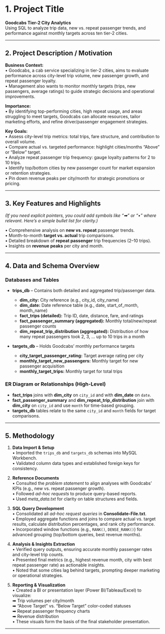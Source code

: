 # 1. Project Title

**Goodcabs Tier-2 City Analytics**  
Using SQL to analyze trip data, new vs. repeat passenger trends, and performance against monthly targets across ten tier-2 cities.

---

## 2. Project Description / Motivation

**Business Context:**  
• Goodcabs, a cab service specializing in tier-2 cities, aims to evaluate performance across city-level trip volume, new passenger growth, and repeat passenger loyalty.  
• Management also wants to monitor monthly targets (trips, new passengers, average ratings) to guide strategic decisions and operational improvements.

**Importance:**  
• By identifying top-performing cities, high repeat usage, and areas struggling to meet targets, Goodcabs can allocate resources, tailor marketing efforts, and refine driver/passenger engagement strategies.

**Key Goals:**  
• Assess city-level trip metrics: total trips, fare structure, and contribution to overall volume.  
• Compare actual vs. targeted performance: highlight cities/months “Above” or “Below” target.  
• Analyze repeat passenger trip frequency: gauge loyalty patterns for 2 to 10 trips.  
• Identify top/bottom cities by new passenger count for market expansion or retention strategies.  
• Pin down revenue peaks per city/month for strategic promotions or pricing.

---

## 3. Key Features and Highlights

*(If you need explicit pointers, you could add symbols like “➡” or “•” where relevant. Here’s a simple bullet list for clarity.)*

• Comprehensive analysis on **new vs. repeat** passenger trends.  
• Month-to-month **target vs. actual** trip comparisons.  
• Detailed breakdown of **repeat passenger** trip frequencies (2–10 trips).  
• Insights on **revenue peaks** per city and month.

---

## 4. Data and Schema Overview

### Databases and Tables

- **trips_db** – Contains both detailed and aggregated trip/passenger data.  
  - **dim_city:** City reference (e.g., city_id, city_name)  
  - **dim_date:** Date reference table (e.g., date, start_of_month, month_name)  
  - **fact_trips (detailed):** Trip ID, date, distance, fare, and ratings  
  - **fact_passenger_summary (aggregated):** Monthly total/new/repeat passenger counts  
  - **dim_repeat_trip_distribution (aggregated):** Distribution of how many repeat passengers took 2, 3, … up to 10 trips in a month  

- **targets_db** – Holds Goodcabs’ monthly performance targets  
  - **city_target_passenger_rating:** Target average rating per city  
  - **monthly_target_new_passengers:** Monthly target for new passenger acquisition  
  - **monthly_target_trips:** Monthly target for total trips  

### ER Diagram or Relationships (High-Level)

- **fact_trips** joins with **dim_city** on `city_id` and with **dim_date** on `date`.  
- **fact_passenger_summary** and **dim_repeat_trip_distribution** join with **dim_city** on `city_id` and use `month` for time-based grouping.  
- **targets_db** tables relate to the same `city_id` and `month` fields for target comparisons.

---

## 5. Methodology

1. **Data Import & Setup**  
   • Imported the `trips_db` and `targets_db` schemas into MySQL Workbench.  
   • Validated column data types and established foreign keys for consistency.

2. **Reference Documents**  
   • Consulted the *problem statement* to align analyses with Goodcabs’ KPIs (e.g., new vs. repeat passenger growth).  
   • Followed *ad-hoc requests* to produce query-based reports.  
   • Used *meta_data.txt* for clarity on table structures and fields.

3. **SQL Query Development**  
   • Consolidated all *ad-hoc request queries* in **Consolidate-File.txt**.  
   • Employed aggregate functions and joins to compare actual vs. target results, calculate distribution percentages, and rank city performance.  
   • Incorporated window functions (e.g., `RANK()`, `DENSE_RANK()`) for advanced grouping (top/bottom queries, best revenue months).

4. **Analysis & Insights Extraction**  
   • Verified query outputs, ensuring accurate monthly passenger rates and city-level trip counts.  
   • Presented final metrics (e.g., highest revenue month, city with best repeat passenger rate) as actionable insights.  
   • Noted that some cities lag behind targets, prompting deeper marketing or operational strategies.

5. **Reporting & Visualization**  
   • Created a BI or presentation layer (Power BI/Tableau/Excel) to visualize:  
     ➡ Trip volumes per city/month  
     ➡ “Above Target” vs. “Below Target” color-coded statuses  
     ➡ Repeat passenger frequency charts  
     ➡ Revenue distribution  
   • These visuals form the basis of the final stakeholder presentation.

---

